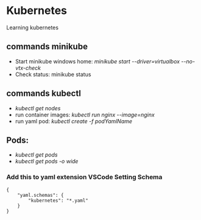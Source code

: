 # Kubernetes

Learning kubernetes

## commands minikube

- Start minikube windows home: _minikube start --driver=virtualbox --no-vtx-check_
- Check status: minikube status

## commands kubectl

- _kubectl get nodes_
- run container images: _kubectl run nginx --image=nginx_
- run yaml pod: _kubectl create -f podYamlName_

## Pods:

- _kubectl get pods_
- _kubectl get pods -o wide_

### Add this to yaml extension VSCode Setting Schema

```
{
    "yaml.schemas": {
        "kubernetes": "*.yaml"
    }
}
```
